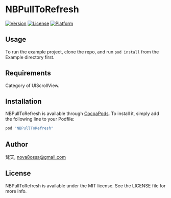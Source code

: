 # NBPullToRefresh
[![Version](https://img.shields.io/cocoapods/v/NBPullToRefresh.svg?style=flat)](http://cocoapods.org/pods/NBPullToRefresh)
[![License](https://img.shields.io/cocoapods/l/NBPullToRefresh.svg?style=flat)](http://cocoapods.org/pods/NBPullToRefresh)
[![Platform](https://img.shields.io/cocoapods/p/NBPullToRefresh.svg?style=flat)](http://cocoapods.org/pods/NBPullToRefresh)

## Usage

To run the example project, clone the repo, and run `pod install` from the Example directory first.

## Requirements
Category of UIScrollView.

## Installation

NBPullToRefresh is available through [CocoaPods](http://cocoapods.org). To install
it, simply add the following line to your Podfile:

```ruby
pod "NBPullToRefresh"
```

## Author

梵天, nova8ossa@gmail.com

## License

NBPullToRefresh is available under the MIT license. See the LICENSE file for more info.